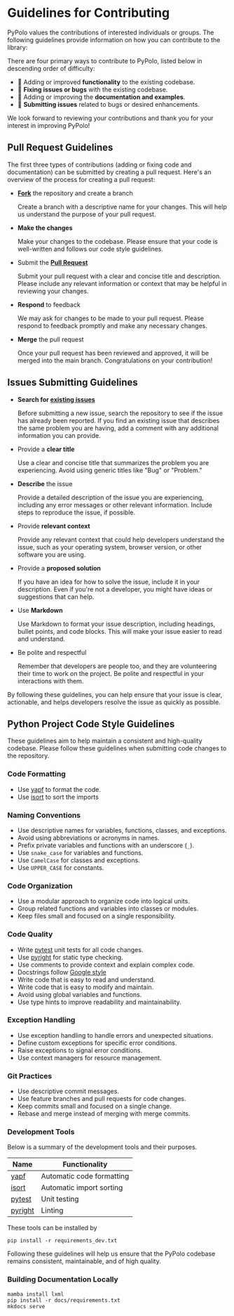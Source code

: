 # Guidelines for Contributing

PyPolo values the contributions of interested individuals or groups.
The following guidelines provide information on how you can contribute to the library:

There are four primary ways to contribute to PyPolo, listed below in descending order of difficulty:

- 🔧 Adding or improved **functionality** to the existing codebase.
- 🐛 **Fixing issues or bugs** with the existing codebase.
- 📖 Adding or improving the **documentation and examples**.
- 🙏 **Submitting issues** related to bugs or desired enhancements.

We look forward to reviewing your contributions and thank you for your interest in improving PyPolo!

## Pull Request Guidelines

The first three types of contributions (adding or fixing code and documentation) can be submitted by creating a pull request.
Here's an overview of the process for creating a pull request:

- **[Fork](https://github.com/Weizhe-Chen/PyPolo/fork)** the repository and create a branch

    Create a branch with a descriptive name for your changes. This will help us understand the purpose of your pull request.

- **Make the changes**

    Make your changes to the codebase. Please ensure that your code is well-written and follows our code style guidelines.

- Submit the **[Pull Request](https://github.com/Weizhe-Chen/PyPolo/pulls)**

    Submit your pull request with a clear and concise title and description. Please include any relevant information or context that may be helpful in reviewing your changes.

- **Respond** to feedback

    We may ask for changes to be made to your pull request. Please respond to feedback promptly and make any necessary changes.

- **Merge** the pull request

    Once your pull request has been reviewed and approved, it will be merged into the main branch. Congratulations on your contribution!

## Issues Submitting Guidelines

- **Search for [existing issues](https://github.com/Weizhe-Chen/PyPolo/issues)**

    Before submitting a new issue, search the repository to see if the issue has already been reported.
    If you find an existing issue that describes the same problem you are having, add a comment with any additional information you can provide.

- Provide a **clear title**

    Use a clear and concise title that summarizes the problem you are experiencing.
    Avoid using generic titles like "Bug" or "Problem."

- **Describe** the issue

    Provide a detailed description of the issue you are experiencing, including any error messages or other relevant information.
    Include steps to reproduce the issue, if possible.

- Provide **relevant context**

    Provide any relevant context that could help developers understand the issue, such as your operating system, browser version, or other software you are using.

- Provide a **proposed solution**

    If you have an idea for how to solve the issue, include it in your description.
    Even if you're not a developer, you might have ideas or suggestions that can help.

- Use **Markdown**

    Use Markdown to format your issue description, including headings, bullet points, and code blocks.
    This will make your issue easier to read and understand.

- Be polite and respectful

    Remember that developers are people too, and they are volunteering their time to work on the project.
    Be polite and respectful in your interactions with them.

By following these guidelines, you can help ensure that your issue is clear, actionable, and helps developers resolve the issue as quickly as possible.

## Python Project Code Style Guidelines

These guidelines aim to help maintain a consistent and high-quality codebase.
Please follow these guidelines when submitting code changes to the repository.

### Code Formatting

- Use [yapf](https://github.com/google/yapf) to format the code.
- Use [isort](https://pycqa.github.io/isort/) to sort the imports

### Naming Conventions

- Use descriptive names for variables, functions, classes, and exceptions.
- Avoid using abbreviations or acronyms in names.
- Prefix private variables and functions with an underscore (`_`).
- Use `snake_case` for variables and functions.
- Use `CamelCase` for classes and exceptions.
- Use `UPPER_CASE` for constants.

### Code Organization

- Use a modular approach to organize code into logical units.
- Group related functions and variables into classes or modules.
- Keep files small and focused on a single responsibility.

### Code Quality

- Write [pytest](https://docs.pytest.org/en/7.2.x/) unit tests for all code changes.
- Use [pyright](https://github.com/microsoft/pyright) for static type checking.
- Use comments to provide context and explain complex code.
- Docstrings follow [Google style](https://google.github.io/styleguide/pyguide.html)
- Write code that is easy to read and understand.
- Write code that is easy to modify and maintain.
- Avoid using global variables and functions.
- Use type hints to improve readability and maintainability.

### Exception Handling

- Use exception handling to handle errors and unexpected situations.
- Define custom exceptions for specific error conditions.
- Raise exceptions to signal error conditions.
- Use context managers for resource management.

### Git Practices

- Use descriptive commit messages.
- Use feature branches and pull requests for code changes.
- Keep commits small and focused on a single change.
- Rebase and merge instead of merging with merge commits.


### Development Tools

Below is a summary of the development tools and their purposes.

| Name | Functionality |
| ---- | ------------- |
| [yapf](https://github.com/google/yapf) | Automatic code formatting |
| [isort](https://pycqa.github.io/isort/) | Automatic import sorting |
| [pytest](https://docs.pytest.org/en/7.2.x/) | Unit testing |
| [pyright](https://github.com/microsoft/pyright) | Linting |

These tools can be installed by

```
pip install -r requirements_dev.txt
```

Following these guidelines will help us ensure that the PyPolo codebase remains consistent, maintainable, and of high quality.

### Building Documentation Locally

```
mamba install lxml
pip install -r docs/requirements.txt
mkdocs serve
```
